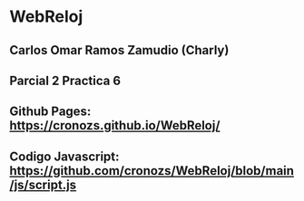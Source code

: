 # WebReloj
## Carlos Omar Ramos Zamudio (Charly)
## Parcial 2 Practica 6
## Github Pages: https://cronozs.github.io/WebReloj/
## Codigo Javascript: https://github.com/cronozs/WebReloj/blob/main/js/script.js